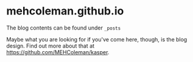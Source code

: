 mehcoleman.github.io
====================

The blog contents can be found under ```_posts```

Maybe what you are looking for if you've come here, though, is the blog design.
Find out more about that at <https://github.com/MEHColeman/kasper>.
